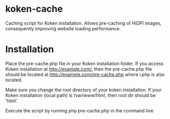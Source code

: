 # koken-cache
Caching script for Koken installation. Allows pre-caching of HiDPI images, consequently improving website loading performance.

# Installation

Place the pre-cache.php file in your Koken installation folder. If you access Koken installation at http://example.com/, then the pre-cache.php file should be located at http://example.com/pre-cache.php where i.php is also located.

Make sure you change the root directory of your koken installation. If your Koken installation (local path) is /var/www/html, then root dir should be 'html'.

Execute the script by running php pre-cache.php in the command line
